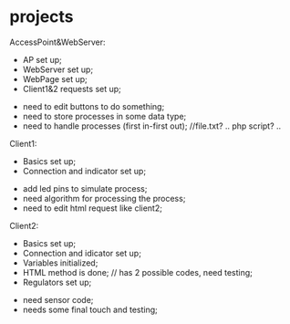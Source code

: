 # projects

AccessPoint&WebServer:
  - AP set up;
  - WebServer set up;
  - WebPage set up;
  - Client1&2 requests set up;
  
  + need to edit buttons to do something;
  + need to store processes in some data type;
  + need to handle processes (first in-first out);
  //file.txt? .. php script? ..
  
Client1:
  - Basics set up;
  - Connection and indicator set up;
  
  + add led pins to simulate process;
  + need algorithm for processing the process;
  + need to edit html request like client2;
  
Client2:
  - Basics set up;
  - Connection and idicator set up;
  - Variables initialized;
  - HTML method is done;
    // has 2 possible codes, need testing;
  - Regulators set up; 
  
  + need sensor code;
  + needs some final touch and testing;

